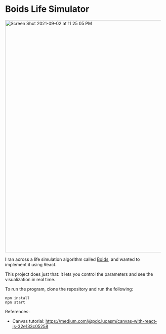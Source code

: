 # Boids Life Simulator
<img width="752" alt="Screen Shot 2021-09-02 at 11 25 05 PM" src="https://user-images.githubusercontent.com/8319613/131911360-456afabe-05a9-4f06-a815-1dda07d8c5dd.png">

I ran across a life simulation algorithm called [Boids](https://en.wikipedia.org/wiki/Boids), and wanted to implement it using React.

This project does just that: it lets you control the parameters and see the visualization in real time.

To run the program, clone the repository and run the following:
```
npm install
npm start
```

References:
- Canvas tutorial: https://medium.com/@pdx.lucasm/canvas-with-react-js-32e133c05258
